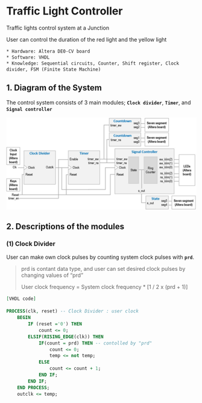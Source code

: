 # Traffic Light Controller
Traffic lights control system at a Junction

User can control the duration of the red light and the yellow light
```
* Hardware: Altera DE0-CV board
* Software: VHDL
* Knowledge: Sequential circuits, Counter, Shift register, Clock divider, FSM (Finite State Machine)
```

## 1. Diagram of the System
The control system consists of 3 main modules; **`Clock divider`**, **`Timer`**, and **`Signal controller`**

![alt text](https://github.com/lkyungho/Images/blob/master/traffic-light-controller-structure.jpg "Structure")


## 2. Descriptions of the modules
### (1) Clock Divider
User can make own clock pulses by counting system clock pulses with **`prd`**.
> prd is contant data type, and user can set desired clock pulses by changing values of “prd”
>
> User clock frequency = System clock frequency * [1 / 2 x (prd + 1)]
```vhdl
[VHDL code]

PROCESS(clk, reset) -- Clock Divider : user clock
	BEGIN
		IF (reset ='0') THEN
			count <= 0;
		ELSIF(RISING_EDGE(clk)) THEN
			IF(count = prd) THEN -- contolled by "prd"
				count <= 0;
				temp <= not temp;
			ELSE
				count <= count + 1;
			END IF;
		END IF;
	END PROCESS;
	outclk <= temp;
```
